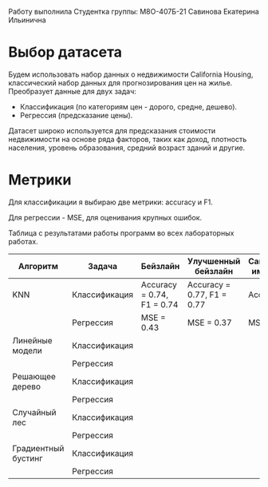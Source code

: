 Работу выполнилa 
Студентка группы: М8О-407Б-21 
Савинова Екатерина Ильинична

# Выбор датасета

Будем использовать набор данных о недвижимости California Housing, классический набор данных для прогнозирования цен на жилье.
Преобразует данные для двух задач:
- Классификация (по категориям цен - дорого, средне, дешево).
- Регрессия (предсказание цены).

Датасет широко используется для предсказания стоимости недвижимости на основе ряда факторов, таких как доход, плотность населения, уровень образования, средний возраст зданий и другие.

# Метрики

Для классификации я выбираю две метрики: accuracy и F1.

Для регрессии - MSE, для оценивания крупных ошибок.

Таблица с результатами работы программ во всех лабораторных работах.

| Алгоритм | Задача | Бейзлайн | Улучшенный бейзлайн | Самостоятельная имплементация |
| - | - | - | -- | -- |
| KNN | Классификация | Accuracy = 0.74, F1 = 0.74 | Accuracy = 0.77, F1 = 0.77 | Accuracy = 0.77 |
| | Регрессия | MSE = 0.43 | MSE = 0.37 | MSE = 0.37 |
| Линейные модели | Классификация | | | |
| | Регрессия | | | |
| Решающее дерево | Классификация | | | |
| | Регрессия | | | |
| Случайный лес | Классификация | | | |
| | Регрессия | | | |
| Градиентный бустинг | Классификация | | | |
| | Регрессия | | | |
